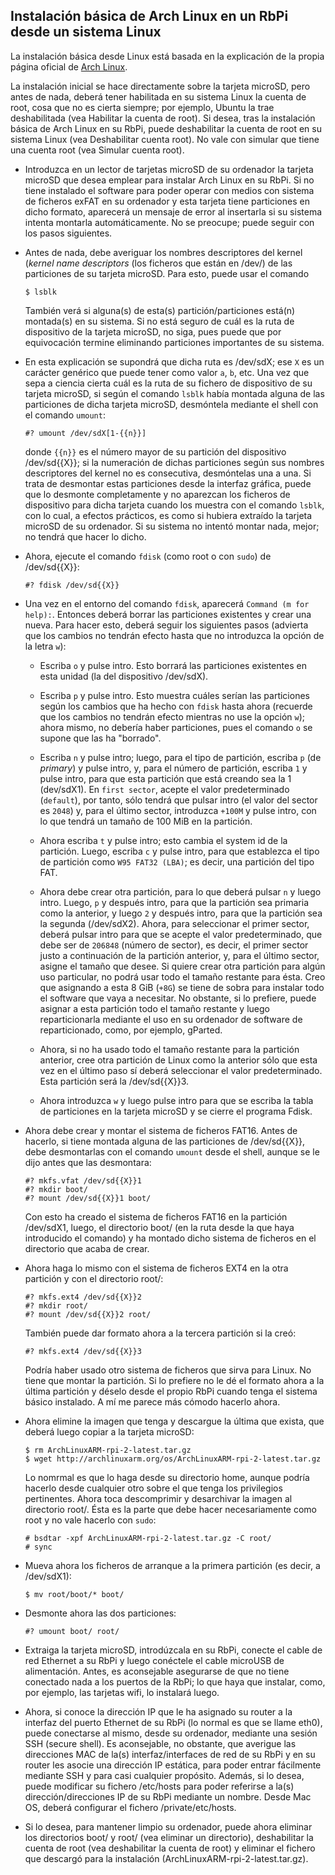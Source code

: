 ## Instalación básica de Arch Linux en un RbPi desde un sistema Linux

La instalación básica desde Linux está basada en la explicación de la propia página oficial de [Arch
Linux](http://archlinuxarm.org/platforms/armv7/broadcom/raspberry-pi-2).

La instalación inicial se hace directamente sobre la tarjeta microSD, pero antes de nada, deberá tener
habilitada en su sistema Linux la cuenta de root, cosa que no es cierta siempre; por ejemplo, Ubuntu la trae
deshabilitada (vea Habilitar la cuenta de root). Si desea, tras la instalación básica de Arch Linux en su RbPi,
puede deshabilitar la cuenta de root en su sistema Linux (vea Deshabilitar cuenta root). No vale con simular que
tiene una cuenta root (vea Simular cuenta root).


  * Introduzca en un lector de tarjetas microSD de su ordenador la tarjeta microSD que desea emplear para
    instalar Arch Linux en su RbPi. Si no tiene instalado el software para poder operar con medios con sistema
    de ficheros exFAT en su ordenador y esta tarjeta tiene particiones en dicho formato, aparecerá un mensaje de
    error al insertarla si su sistema intenta montarla automáticamente. No se preocupe; puede seguir con los
    pasos siguientes.

  * Antes de nada, debe averiguar los nombres descriptores del kernel (*kernel name descriptors* (los ficheros
    que están en /dev/) de las particiones de su tarjeta microSD. Para esto, puede usar el comando

    ```
    $ lsblk
    ```

    También verá si alguna(s) de esta(s) partición/particiones está(n) montada(s) en su sistema. Si no está
    seguro de cuál es la ruta de  dispositivo de la tarjeta microSD, no siga, pues puede que por equivocación
    termine eliminando particiones importantes de su sistema.

  * En esta explicación se supondrá que dicha ruta es /dev/sdX; ese `X` es un carácter genérico que puede tener
    como valor `a`, `b`, etc. Una vez que sepa a ciencia cierta cuál es la ruta de su fichero de dispositivo de
    su tarjeta microSD, si según el comando `lsblk`  había montada alguna de las particiones de dicha tarjeta
    microSD, desmóntela mediante el shell con el comando `umount`:

    ```
    #? umount /dev/sdX[1-{{n}}]
    ```

    donde `{{n}}` es el número mayor de su partición del dispositivo /dev/sd{{X}}; si la numeración de dichas
    particiones según sus nombres descriptores del kernel no es consecutiva, desmóntelas una a una. Si trata de
    desmontar estas particiones desde la interfaz gráfica, puede que lo desmonte completamente y no aparezcan
    los ficheros de dispositivo para dicha tarjeta cuando los muestra con el comando `lsblk`, con lo cual, a
    efectos prácticos, es como si hubiera extraído la tarjeta microSD de su ordenador. Si su sistema no intentó
    montar nada, mejor; no tendrá que hacer lo dicho.

  * Ahora, ejecute el comando `fdisk` (como root o con `sudo`) de /dev/sd{{X}}:

    ```
    #? fdisk /dev/sd{{X}}
    ```

  * Una vez en el entorno del comando `fdisk`, aparecerá `Command (m for help):`.  Entonces deberá borrar las
    particiones existentes y crear una nueva. Para hacer esto, deberá seguir los siguientes pasos (advierta que
    los cambios no tendrán efecto hasta que no introduzca la opción de la letra `w`):


    * Escriba `o` y pulse intro. Esto borrará las particiones existentes en esta unidad (la del dispositivo
      /dev/sdX).

    * Escriba `p` y pulse intro. Esto muestra cuáles serían las particiones según los cambios que ha hecho con
      `fdisk` hasta ahora (recuerde que los cambios no tendrán efecto mientras no use la opción `w`); ahora
      mismo, no debería haber particiones, pues el comando `o` se supone que las ha "borrado".

    * Escriba `n` y pulse intro; luego, para el tipo de partición, escriba `p` (de *primary*) y pulse intro,
      y, para el número de partición, escriba `1` y pulse intro, para que esta partición que está creando sea
      la 1 (dev/sdX1). En `first sector`, acepte el valor predeterminado (`default`), por tanto, sólo tendrá que
      pulsar intro (el valor del sector es `2048`) y, para el último sector, introduzca `+100M` y pulse
      intro, con lo que tendrá un tamaño de 100 MiB en la partición.

    * Ahora escriba `t` y pulse intro; esto cambia el system id de la partición. Luego, escriba `c` y pulse
      intro, para que establezca el tipo de partición como `W95 FAT32 (LBA)`; es decir, una partición del tipo
      FAT.

    * Ahora debe crear otra partición, para lo que deberá pulsar `n` y luego intro. Luego, `p` y después
      intro, para que la partición sea primaria como la anterior, y luego `2` y después intro, para que la
      partición sea la segunda (/dev/sdX2). Ahora, para seleccionar el primer sector, deberá pulsar intro para
      que se acepte el valor predeterminado, que debe ser de `206848` (número de sector), es decir, el primer
      sector justo a continuación de la partición anterior, y, para el último sector, asigne el tamaño que
      desee. Si quiere crear otra partición para algún uso particular, no podrá usar todo el tamaño restante
      para ésta. Creo que asignando a esta 8 GiB (`+8G`) se tiene de sobra para instalar todo el software que
      vaya a necesitar. No obstante, si lo prefiere, puede asignar a esta partición todo el tamaño restante y
      luego reparticionarla mediante el uso en su ordenador de software de reparticionado, como, por ejemplo,
      gParted.

    * Ahora, si no ha usado todo el tamaño restante para la partición anterior, cree otra partición de Linux
      como la anterior sólo que esta vez en el último paso sí deberá seleccionar el valor predeterminado. Esta
      partición será la /dev/sd{{X}}3.

    * Ahora introduzca `w` y luego pulse intro para que se escriba la tabla de particiones en la tarjeta
      microSD y se cierre el programa Fdisk.

  * Ahora debe crear y montar el sistema de ficheros FAT16. Antes de hacerlo, si tiene montada alguna de las
    particiones de /dev/sd{{X}}, debe desmontarlas con el comando `umount` desde el shell, aunque se le dijo
    antes que las desmontara:

    ```
    #? mkfs.vfat /dev/sd{{X}}1
    #? mkdir boot/
    #? mount /dev/sd{{X}}1 boot/
    ```

    Con esto ha creado el sistema de ficheros FAT16 en la partición /dev/sdX1, luego, el directorio boot/ (en la
    ruta desde la que haya introducido el comando) y ha montado dicho sistema de ficheros en el directorio que
    acaba de crear.

  * Ahora haga lo mismo con el sistema de ficheros EXT4 en la otra partición y con el directorio root/:

    ```
    #? mkfs.ext4 /dev/sd{{X}}2
    #? mkdir root/
    #? mount /dev/sd{{X}}2 root/
    ```

    También puede dar formato ahora a la tercera partición si la creó:

    ```
    #? mkfs.ext4 /dev/sd{{X}}3
    ```

    Podría haber usado otro sistema de ficheros que sirva para Linux. No tiene que montar la partición. Si lo
    prefiere no le dé el formato ahora a la última partición y déselo desde el propio RbPi cuando tenga el
    sistema básico instalado. A mí me parece más cómodo hacerlo ahora.

  * Ahora elimine la imagen que tenga y descargue la última que exista, que deberá luego copiar a la tarjeta
    microSD:

    ```
    $ rm ArchLinuxARM-rpi-2-latest.tar.gz
    $ wget http://archlinuxarm.org/os/ArchLinuxARM-rpi-2-latest.tar.gz
    ```

    Lo nomrmal es que lo haga desde su directorio home, aunque podría hacerlo desde cualquier otro sobre el que
    tenga los privilegios pertinentes. Ahora toca descomprimir y desarchivar la imagen al directorio
    root/. Ésta es la parte que debe hacer necesariamente como root y no vale hacerlo con `sudo`:

    ```
    # bsdtar -xpf ArchLinuxARM-rpi-2-latest.tar.gz -C root/
    # sync
    ```

  * Mueva ahora los ficheros de arranque a la primera partición (es decir, a /dev/sdX1):

    ```
    $ mv root/boot/* boot/
    ```

  * Desmonte ahora las dos particiones:

    ```
    #? umount boot/ root/
    ```

  * Extraiga la tarjeta microSD, introdúzcala en su RbPi, conecte el cable de red Ethernet a su RbPi y luego
    conéctele el cable microUSB de alimentación. Antes, es aconsejable asegurarse de que no tiene conectado nada
    a los puertos de la RbPi; lo que haya que instalar, como, por ejemplo, las tarjetas wifi, lo instalará
    luego.

  * Ahora, si conoce la dirección IP que le ha asignado su router a la interfaz del puerto Ethernet de su RbPi
    (lo normal es que se llame eth0), puede conectarse al mismo, desde su ordenador, mediante una sesión SSH
    (secure shell). Es aconsejable, no obstante, que averigue las direcciones MAC de la(s) interfaz/interfaces
    de red de su RbPi y en su router les asocie una dirección IP estática, para poder entrar fácilmente mediante
    SSH y para casi cualquier propósito. Además, si lo desea, puede modificar su fichero /etc/hosts para poder
    referirse a la(s) dirección/direcciones IP de su RbPi mediante un nombre. Desde Mac OS, deberá configurar el
    fichero /private/etc/hosts.

  * Si lo desea, para mantener limpio su ordenador, puede ahora eliminar los directorios boot/ y root/ (vea
    eliminar un directorio), deshabilitar la cuenta de root (vea deshabilitar la cuenta de root) y eliminar el
    fichero que descargó para la instalación (ArchLinuxARM-rpi-2-latest.tar.gz).
